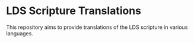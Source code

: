 # LDS Scripture Translations

This repository aims to provide translations of the LDS scripture in various languages.
